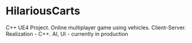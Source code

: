 # HilariousCarts

C++ UE4 Project. Online multiplayer game using vehicles. Client-Server. Realization - C++. 
AI, UI - currently in production
